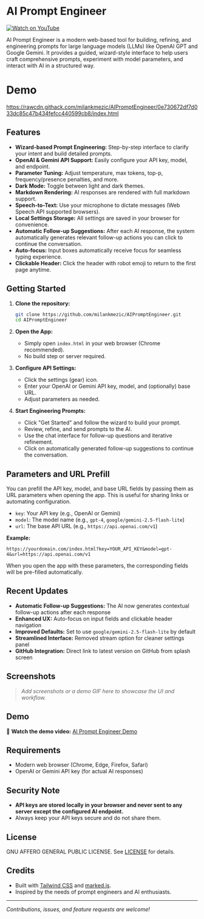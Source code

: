 # AI Prompt Engineer

[![Watch on YouTube](https://www.youtube.com/watch?v=0K5Fi08m1ds/0.jpg)](https://www.youtube.com/watch?v=0K5Fi08m1ds)

AI Prompt Engineer is a modern web-based tool for building, refining, and engineering prompts for large language models (LLMs) like OpenAI GPT and Google Gemini. It provides a guided, wizard-style interface to help users craft comprehensive prompts, experiment with model parameters, and interact with AI in a structured way.

# Demo
https://rawcdn.githack.com/milankmezic/AIPromptEngineer/0e730672df7d033dc85c47b434fefcc440599cb8/index.html

## Features

- **Wizard-based Prompt Engineering:** Step-by-step interface to clarify your intent and build detailed prompts.
- **OpenAI & Gemini API Support:** Easily configure your API key, model, and endpoint.
- **Parameter Tuning:** Adjust temperature, max tokens, top-p, frequency/presence penalties, and more.
- **Dark Mode:** Toggle between light and dark themes.
- **Markdown Rendering:** AI responses are rendered with full markdown support.
- **Speech-to-Text:** Use your microphone to dictate messages (Web Speech API supported browsers).
- **Local Settings Storage:** All settings are saved in your browser for convenience.
- **Automatic Follow-up Suggestions:** After each AI response, the system automatically generates relevant follow-up actions you can click to continue the conversation.
- **Auto-focus:** Input boxes automatically receive focus for seamless typing experience.
- **Clickable Header:** Click the header with robot emoji to return to the first page anytime.

## Getting Started

1. **Clone the repository:**
   ```bash
   git clone https://github.com/milankmezic/AIPromptEngineer.git
   cd AIPromptEngineer
   ```

2. **Open the App:**
   - Simply open `index.html` in your web browser (Chrome recommended).
   - No build step or server required.

3. **Configure API Settings:**
   - Click the settings (gear) icon.
   - Enter your OpenAI or Gemini API key, model, and (optionally) base URL.
   - Adjust parameters as needed.

4. **Start Engineering Prompts:**
   - Click "Get Started" and follow the wizard to build your prompt.
   - Review, refine, and send prompts to the AI.
   - Use the chat interface for follow-up questions and iterative refinement.
   - Click on automatically generated follow-up suggestions to continue the conversation.

## Parameters and URL Prefill

You can prefill the API key, model, and base URL fields by passing them as URL parameters when opening the app. This is useful for sharing links or automating configuration.

- `key`: Your API key (e.g., OpenAI or Gemini)
- `model`: The model name (e.g., `gpt-4`, `google/gemini-2.5-flash-lite`)
- `url`: The base API URL (e.g., `https://api.openai.com/v1`)

**Example:**
```
https://yourdomain.com/index.html?key=YOUR_API_KEY&model=gpt-4&url=https://api.openai.com/v1
```

When you open the app with these parameters, the corresponding fields will be pre-filled automatically.

## Recent Updates

- **Automatic Follow-up Suggestions:** The AI now generates contextual follow-up actions after each response
- **Enhanced UX:** Auto-focus on input fields and clickable header navigation
- **Improved Defaults:** Set to use `google/gemini-2.5-flash-lite` by default
- **Streamlined Interface:** Removed stream option for cleaner settings panel
- **GitHub Integration:** Direct link to latest version on GitHub from splash screen

## Screenshots

> _Add screenshots or a demo GIF here to showcase the UI and workflow._

## Demo

🎥 **Watch the demo video:** [AI Prompt Engineer Demo](https://youtu.be/0K5Fi08m1ds)

## Requirements
- Modern web browser (Chrome, Edge, Firefox, Safari)
- OpenAI or Gemini API key (for actual AI responses)

## Security Note
- **API keys are stored locally in your browser and never sent to any server except the configured AI endpoint.**
- Always keep your API keys secure and do not share them.

## License

GNU AFFERO GENERAL PUBLIC LICENSE. See [LICENSE](../LICENSE) for details.

## Credits
- Built with [Tailwind CSS](https://tailwindcss.com/) and [marked.js](https://marked.js.org/).
- Inspired by the needs of prompt engineers and AI enthusiasts.

---

_Contributions, issues, and feature requests are welcome!_ 
